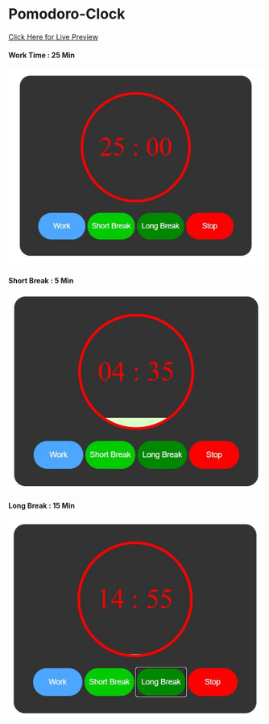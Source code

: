 # Pomodoro-Clock

####

<a href="https://pomodoroclock-3p34g8x1b8kjpkzjep.web.codequotient.com"> Click Here for Live Preview </a>

#### Work Time : 25 Min
<img src="https://github.com/HiteshGarg-Coder/Pomodoro-Clock/blob/main/Pomodoro%20Clock.JPG">

#### Short Break : 5 Min
<img src="https://github.com/HiteshGarg-Coder/Pomodoro-Clock/blob/main/Pomodoro%20Clock%20Short%20Break.JPG">

#### Long Break : 15 Min
<img src="https://github.com/HiteshGarg-Coder/Pomodoro-Clock/blob/main/Pomodoro%20Clock%20Long%20Break.JPG">
